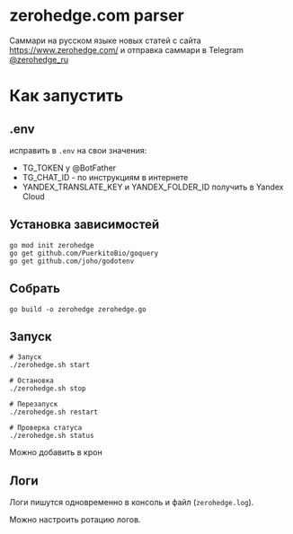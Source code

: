 # zerohedge.com parser
Саммари на русском языке новых статей с сайта https://www.zerohedge.com/ и отправка саммари в Telegram [@zerohedge_ru](https://t.me/zerohedge_ru)

# Как запустить

## .env
исправить в `.env` на свои значения:
- TG_TOKEN у @BotFather
- TG_CHAT_ID - по инструкциям в интернете
- YANDEX_TRANSLATE_KEY и YANDEX_FOLDER_ID получить в Yandex Cloud

## Установка зависимостей

    go mod init zerohedge
    go get github.com/PuerkitoBio/goquery
    go get github.com/joho/godotenv

## Собрать
    go build -o zerohedge zerohedge.go

## Запуск
    # Запуск
    ./zerohedge.sh start

    # Остановка
    ./zerohedge.sh stop

    # Перезапуск
    ./zerohedge.sh restart

    # Проверка статуса
    ./zerohedge.sh status

Можно добавить в крон

## Логи
Логи пишутся одновременно в консоль и файл (`zerohedge.log`).

Можно настроить ротацию логов.
